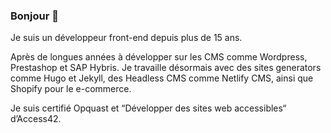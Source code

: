 ### Bonjour 👋

Je suis un développeur front-end depuis plus de 15 ans.

Après de longues années à développer sur les CMS comme Wordpress, Prestashop et SAP Hybris.
Je travaille désormais avec des sites generators comme Hugo et Jekyll, des Headless CMS comme Netlify CMS, ainsi que Shopify pour le e-commerce.

Je suis certifié Opquast et “Développer des sites web accessibles“ d’Access42.
